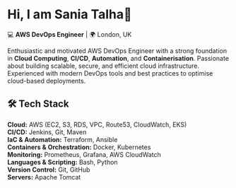 <h1>Hi, I am Sania Talha👋</h1>


💻 **AWS DevOps Engineer** | 🌍 London, UK  

Enthusiastic and motivated AWS DevOps Engineer with a strong foundation in **Cloud Computing**, **CI/CD**, **Automation**, and **Containerisation**. Passionate about building scalable, secure, and efficient cloud infrastructure. Experienced with modern DevOps tools and best practices to optimise cloud-based deployments.

## 🛠 Tech Stack
**Cloud:** AWS (EC2, S3, RDS, VPC, Route53, CloudWatch, EKS)  
**CI/CD:** Jenkins, Git, Maven  
**IaC & Automation:** Terraform, Ansible  
**Containers & Orchestration:** Docker, Kubernetes  
**Monitoring:** Prometheus, Grafana, AWS CloudWatch  
**Languages & Scripting:** Bash, Python  
**Version Control:** Git, GitHub  
**Servers:** Apache Tomcat  

